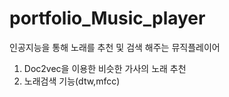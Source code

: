 # portfolio_Music_player
인공지능을 통해 노래를 추천 및 검색 해주는 뮤직플레이어

1. Doc2vec을 이용한 비슷한 가사의 노래 추천
2. 노래검색 기능(dtw,mfcc)
